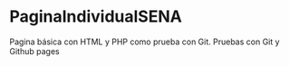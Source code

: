# PaginaIndividualSENA
Pagina básica con HTML y PHP como prueba con Git.
Pruebas con Git y Github pages
